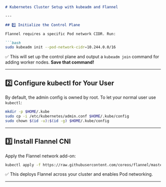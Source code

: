 ````markdown
# Kubernetes Cluster Setup with kubeadm and Flannel

---

## 1️⃣ Initialize the Control Plane

Flannel requires a specific Pod network CIDR. Run:

```bash
sudo kubeadm init --pod-network-cidr=10.244.0.0/16
````

✅ This will set up the control plane and output a `kubeadm join` command for adding worker nodes. **Save that command!**

---

## 2️⃣ Configure kubectl for Your User

By default, the admin config is owned by root. To let your normal user use `kubectl`:

```bash
mkdir -p $HOME/.kube
sudo cp -i /etc/kubernetes/admin.conf $HOME/.kube/config
sudo chown $(id -u):$(id -g) $HOME/.kube/config
```

---

## 3️⃣ Install Flannel CNI

Apply the Flannel network add-on:

```bash
kubectl apply -f https://raw.githubusercontent.com/coreos/flannel/master/Documentation/kube-flannel.yml
```

✅ This deploys Flannel across your cluster and enables Pod networking.

---
